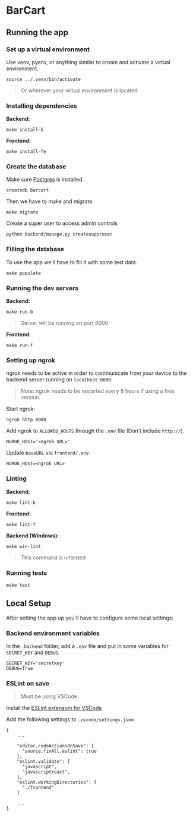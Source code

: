 # BarCart

## Running the app

### Set up a virtual environment

Use venv, pyenv, or anything similar to create and activate a virtual environment.

```shell
source ../.venv/bin/activate
```
> Or wherever your virtual environment is located

### Installing dependencies

**Backend:**
```shell
make install-b
```

**Frontend:**
```shell
make install-fe
```

### Create the database

Make sure [Postgres](https://postgresapp.com/) is installed.

```shell
createdb barcart
```

Then we have to make and migrate.

```shell
make migrate
```

Create a super user to access admin controls

```
python backend/manage.py createsuperuser
```

### Filling the database

To use the app we'll have to fill it with some test data.

```shell
make populate
```

### Running the dev servers

**Backend:**
```shell
make run-b
```
> Server will be running on port 8000

**Frontend:**
```shell
make run-f
```

### Setting up ngrok

ngrok needs to be active in order to communicate from your device to the backend server running on `localhost:8000`.
> Note: ngrok needs to be restarted every 8 hours if using a free version.

Start ngrok:

```shell
ngrok http 8000
```

Add ngrok to `ALLOWED_HOSTS` through the `.env` file (Don't include `http://`).

```
NGROK_HOST='<ngrok URL>'
```

Update `baseURL` via `frontend/.env`.

```
NGROK_HOST=<ngrok URL>
```

### Linting

**Backend:**
```shell
make lint-b
```

**Frontend:**
```shell
make lint-f
```

**Backend (Windows):**
```shell
make win-lint
```
> This command is untested

### Running tests

```shell
make test
```

## Local Setup

After setting the app up you'll have to configure some local settings:

### Backend environment variables

In the `.backend` folder, add a `.env` file and put in some variables for `SECRET_KEY` and `DEBUG`.

```
SECRET_KEY='secretkey'
DEBUG=True
```

### ESLint on save

> Must be using VSCode.

Install the [ESLint extension for VSCode](https://marketplace.visualstudio.com/items?itemName=dbaeumer.vscode-eslint)

Add the following settings to `.vscode/settings.json`:

```
{   
    ...

    "editor.codeActionsOnSave": {
      "source.fixAll.eslint": true
    },
    "eslint.validate": [
      "javascript",
      "javascriptreact",
    ],
    "eslint.workingDirectories": [
      "./frontend"
    ]

    ...
}
```
